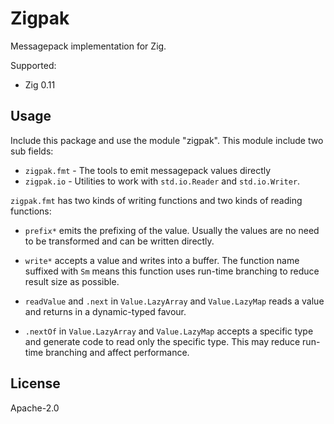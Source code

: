 # Zigpak

Messagepack implementation for Zig.

Supported:

- Zig 0.11

## Usage

Include this package and use the module "zigpak". This module include two sub fields:

- `zigpak.fmt` - The tools to emit messagepack values directly
- `zigpak.io` - Utilities to work with `std.io.Reader` and `std.io.Writer`.

`zigpak.fmt` has two kinds of writing functions and two kinds of reading functions:

- `prefix*` emits the prefixing of the value. Usually the values are no need to be transformed and can be written directly.
- `write*` accepts a value and writes into a buffer. The function name suffixed with `Sm` means this function uses run-time branching to reduce result size as possible.

- `readValue` and `.next` in `Value.LazyArray` and `Value.LazyMap` reads a value and returns in a dynamic-typed favour.
- `.nextOf` in `Value.LazyArray` and `Value.LazyMap` accepts a specific type and generate code to read only the specific type. This may reduce run-time branching and affect performance.

## License

Apache-2.0

